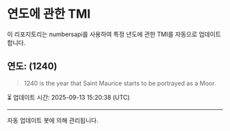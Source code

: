 
# 연도에 관한 TMI

이 리포지토리는 numbersapi를 사용하여 특정 년도에 관한 TMI를 자동으로 업데이트합니다.

## 연도: (1240)
> 1240 is the year that Saint Maurice starts to be portrayed as a Moor.

⏳ 업데이트 시간: 2025-09-13 15:20:38 (UTC)

---
자동 업데이트 봇에 의해 관리됩니다.

